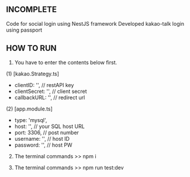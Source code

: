 
## INCOMPLETE

Code for social login using NestJS framework
Developed kakao-talk login using passport

## HOW TO RUN
1. You have to enter the contents below first.

(1) [kakao.Strategy.ts]
- clientID: '',           // restAPI key
- clientSecret: '',       // client secret
- callbackURL: '',        // redirect url

(2) [app.module.ts]
- type: 'mysql',
- host: '',               // your SQL  host URL
- port: 3306,             // post number
- username: '',           // host ID
- password: '',           // host PW

2. The terminal commands >> npm i

3. The terminal commands >> npm run test:dev